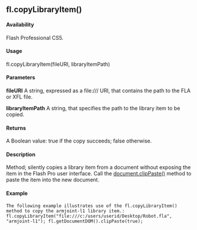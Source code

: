 ## fl.copyLibraryItem()

#### Availability

Flash Professional CS5.

#### Usage

fl.copyLibraryItem(fileURI, libraryItemPath)

#### Parameters

**fileURI** A string, expressed as a file:/// URI, that contains the path to the FLA or XFL file.
>
**libraryItemPath** A string, that specifies the path to the library item to be copied.

#### Returns

A Boolean value: true if the copy succeeds; false otherwise.

#### Description

Method; silently copies a library item from a document without exposing the item in the Flash Pro user interface. Call the [document.clipPaste()](#_bookmark154) method to paste the item into the new document.

#### Example

```
The following example illustrates use of the fl.copyLibraryItem() method to copy the armjoint-l1 library item.:
fl.copyLibraryItem("file:///c:/users/userid/Desktop/Robot.fla", "armjoint-l1"); fl.getDocumentDOM().clipPaste(true);

```